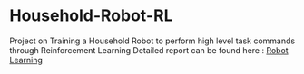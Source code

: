 # Household-Robot-RL
Project on Training a Household Robot to perform high level task commands through Reinforcement Learning
Detailed report can be found here : [Robot Learning](https://github.com/hitesh-vs/Household-Robot-RL)

